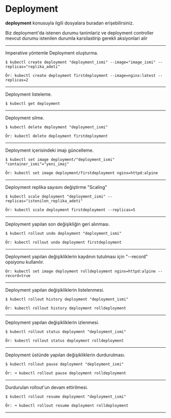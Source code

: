 # Deployment
**deployment** konusuyla ilgili dosyalara buradan erişebilirsiniz.

Biz deployment'da istenen durumu tanimlariz ve deployment controller mevcut durumu istenilen durumla karsilastirip gerekli aksiyonlari alir
***
Imperative yöntemle Deployment oluşturma.

```
$ kubectl create deployment "deployment_ismi" --image="image_ismi" --replicas="replika_adeti"

Ör: kubectl create deployment firstdeployment --image=nginx:latest --replicas=2
```
***
Deployment listeleme.

```
$ kubectl get deployment
```
***
Deployment silme.

```
$ kubectl delete deployment "deployment_ismi"

Ör: kubectl delete deployment firstdeployment
```
***
Deployment içerisindeki imajı güncelleme.

```
$ kubectl set image deployment/"deployment_ismi" "container_ismi"="yeni_imaj"  

Ör: kubectl set image deployment/firstdeployment nginx=httpd:alpine
```
***
Deployment replika sayısını değiştirme "Scaling"

```
$ kubectl scale deployment "deployment_ismi" --replicas="istenilen_replika_adeti"

Ör: kubectl scale deployment firstdeployment --replicas=5
```
***
Deployment yapılan son değişikliğin geri alınması.

```
$ kubectl rollout undo deployment "deployment_ismi"

Ör: kubectl rollout undo deployment firstdeployment
```
***
Deployment yapılan değişikliklerin kaydının tutulması için "--record" opsiyonu kullanılır. 

```
Ör: kubectl set image deployment rolldeployment nginx=httpd:alpine --record=true 
```
***
Deployment yapılan değişikliklerin listelenmesi.

```
$ kubectl rollout history deployment "deployment_ismi"

Ör: kubectl rollout history deployment rolldeployment
```
***
Deployment yapılan değişikliklerin izlenmesi.

```
$ kubectl rollout status deployment "deployment_ismi"

Ör: kubectl rollout status deployment rolldeployment 
```
***
Deployment üstünde yapılan değişikliklerin durdurulması.

```
$ kubectl rollout pause deployment "deployment_ismi"

Ör: ➜ kubectl rollout pause deployment rolldeployment
```
***
Durdurulan rollout'un devam ettirilmesi. 

```
$ kubectl rollout resume deployment "deployment_ismi"

Ör: ➜ kubectl rollout resume deployment rolldeployment
```
***